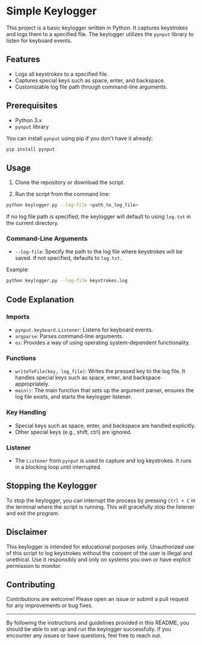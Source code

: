 # Simple Keylogger

This project is a basic keylogger written in Python. It captures keystrokes and logs them to a specified file. The keylogger utilizes the `pynput` library to listen for keyboard events.

## Features

- Logs all keystrokes to a specified file.
- Captures special keys such as space, enter, and backspace.
- Customizable log file path through command-line arguments.

## Prerequisites

- Python 3.x
- `pynput` library

You can install `pynput` using pip if you don't have it already:

```bash
pip install pynput
```

## Usage

1. Clone the repository or download the script.

2. Run the script from the command line:

```bash
python keylogger.py --log-file <path_to_log_file>
```

If no log file path is specified, the keylogger will default to using `log.txt` in the current directory.

### Command-Line Arguments

- `--log-file`: Specify the path to the log file where keystrokes will be saved. If not specified, defaults to `log.txt`.

Example:

```bash
python keylogger.py --log-file keystrokes.log
```

## Code Explanation

### Imports

- `pynput.keyboard.Listener`: Listens for keyboard events.
- `argparse`: Parses command-line arguments.
- `os`: Provides a way of using operating system-dependent functionality.

### Functions

- `writeToFile(key, log_file)`: Writes the pressed key to the log file. It handles special keys such as space, enter, and backspace appropriately.
- `main()`: The main function that sets up the argument parser, ensures the log file exists, and starts the keylogger listener.

### Key Handling

- Special keys such as space, enter, and backspace are handled explicitly.
- Other special keys (e.g., shift, ctrl) are ignored.

### Listener

- The `Listener` from `pynput` is used to capture and log keystrokes. It runs in a blocking loop until interrupted.

## Stopping the Keylogger

To stop the keylogger, you can interrupt the process by pressing `Ctrl + C` in the terminal where the script is running. This will gracefully stop the listener and exit the program.

## Disclaimer

This keylogger is intended for educational purposes only. Unauthorized use of this script to log keystrokes without the consent of the user is illegal and unethical. Use it responsibly and only on systems you own or have explicit permission to monitor.

## Contributing

Contributions are welcome! Please open an issue or submit a pull request for any improvements or bug fixes.

---

By following the instructions and guidelines provided in this README, you should be able to set up and run the keylogger successfully. If you encounter any issues or have questions, feel free to reach out.
